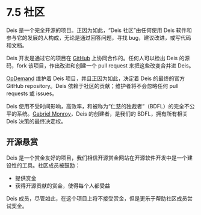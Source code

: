 # 7.5 社区

Deis 是一个完全开源的项目。正因为如此，“Deis 社区”由任何使用 Deis 软件和参与它的发展的人构成，无论是通过回答问题，寻找 bug，建议改进，或写代码和文档。

Deis 开发是通过它的项目在 [GitHub][1] 上协同合作的。任何人可以检出 Deis 的源码，fork 该项目，作出改进和创建一个 pull request 来把这些改变合并进 Deis。

[OpDemand][2] 维护着 Deis 项目，并且正因为如此，决定着 Deis 的最终的官方 GitHub repository。Deis 依赖于社区的贡献；维护者将不会忽略任何 pull requests 或 issues。

Deis 使用不受时间影响，高效率，和被称为“仁慈的独裁者”（BDFL）的完全不公平的系统。[Gabriel Monroy][3]，Deis 的创建者，是我们的 BDFL，拥有所有相关 Deis 决策的最终决定权。

## 开源悬赏

Deis 是一个赏金友好的项目，我们相信开源赏金网站在开源软件开发中是一个建设性的工具。社区成员被鼓励：

 - 提供赏金
 - 获得开源贡献的赏金，使得每个人都受益

Deis 成员，尽管如此，在这个项目上将不接受赏金，但是更乐于帮助社区成员尝试奖金。
 
  [1]: https://github.com/deis/deis
  [2]: http://www.opdemand.com/
  [3]: https://github.com/gabrtv